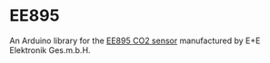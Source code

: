 # EE895
An Arduino library for the [EE895 CO2 sensor](https://www.epluse.com/en/products/co2-measurement/co2-sensor/ee895/) manufactured by E+E Elektronik Ges.m.b.H.


